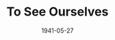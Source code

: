 ---
title: To See Ourselves
date: 1941-05-27
closing_date: 1941-05-30
layout: productions
playbill:
Theatre: Theatre Jacksonville
Venue: Little Theatre
cast:
- Jill Charteris: Dorothy Kenniston
- Caroline Allerton: Edre Ferguson
- Emma: Eleonor Edwards
- Freddie Allerton: Harold Hornbeak
- Owen Llewellyn: Stokes Perry
crew:
- Technical Director: Alex Pillsbury
- Director: Edward J. Crowley
- Crew Assistant:
  - Eleonor Edwards
  - Elizabeth Hulett
  - Jean Goshorn
  - Jesse Hoagland
  - Malcolm Hoagland
  - Margery Jones
  - Mary Courtney
  - Mattie Poor
  - Maurice Blitch
  - Mildred Carswell
- Props: Kay Godshalk
- Stage Manager: Jesse Hoagland
- Make-up:
  - Aletha Masters
  - Jean Runyon
  - Stanley Morrell
understudies:
orchestra:
external_links:
---